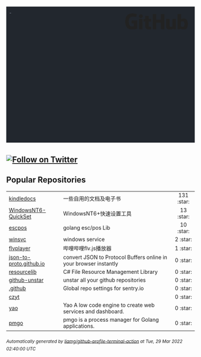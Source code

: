 ![gifOS](os.gif)

[![Follow on Twitter](https://shields.io/twitter/follow/czytcn?label=Follow)](https://twitter.com/czytcn) 
---

## Popular Repositories
<table>
<tr><td><a href="https://github.com/czyt/kindledocs">kindledocs</a></td><td>一些自用的文档及电子书</td><td align="center" width="12%">131 :star:</td></tr>
<tr><td><a href="https://github.com/czyt/WindowsNT6-QuickSet">WindowsNT6-QuickSet</a></td><td>WindowsNT6+快速设置工具</td><td align="center" width="12%">13 :star:</td></tr>
<tr><td><a href="https://github.com/czyt/escpos">escpos</a></td><td>golang esc/pos Lib</td><td align="center" width="12%">10 :star:</td></tr>
<tr><td><a href="https://github.com/czyt/winsvc">winsvc</a></td><td>windows service</td><td align="center" width="12%">2 :star:</td></tr>
<tr><td><a href="https://github.com/czyt/flvplayer">flvplayer</a></td><td>哔哩哔哩flv.js播放器</td><td align="center" width="12%">1 :star:</td></tr>
<tr><td><a href="https://github.com/czyt/json-to-proto.github.io">json-to-proto.github.io</a></td><td>convert JSON to Protocol Buffers online in your browser instantly</td><td align="center" width="12%">0 :star:</td></tr>
<tr><td><a href="https://github.com/czyt/resourcelib">resourcelib</a></td><td>C# File Resource Management Library</td><td align="center" width="12%">0 :star:</td></tr>
<tr><td><a href="https://github.com/czyt/github-unstar">github-unstar</a></td><td>unstar all your github repositories</td><td align="center" width="12%">0 :star:</td></tr>
<tr><td><a href="https://github.com/czyt/.github">.github</a></td><td>Global repo settings for sentry.io</td><td align="center" width="12%">0 :star:</td></tr>
<tr><td><a href="https://github.com/czyt/czyt">czyt</a></td><td></td><td align="center" width="12%">0 :star:</td></tr>
<tr><td><a href="https://github.com/czyt/yao">yao</a></td><td>Yao A low code engine to create web services and dashboard.</td><td align="center" width="12%">0 :star:</td></tr>
<tr><td><a href="https://github.com/czyt/pmgo">pmgo</a></td><td>pmgo is a process manager for Golang applications.</td><td align="center" width="12%">0 :star:</td></tr>
</table>



<sub><i>Automatically generated by [liamg/github-profile-terminal-action](https://github.com/liamg/github-profile-terminal-action) at Tue, 29 Mar 2022 02:40:00 UTC</i></sub>
